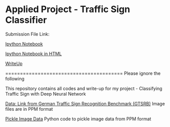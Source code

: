 # Applied Project - Traffic Sign Classifier

Submission File Link:

[Ipython Notebook](https://github.com/wenbo5565/AppliedProject_TrafficSignClassifier/blob/master/Traffic_Sign_Classifier_L1.ipynb)

[Ipython Notebook in HTML](https://github.com/wenbo5565/AppliedProject_TrafficSignClassifier/blob/master/Traffic_Sign_Classifier_L1.html)

[WriteUp](https://github.com/wenbo5565/AppliedProject_TrafficSignClassifier/blob/master/ProjectWriteUp.md)



========================================
Please ignore the following


This repository contains all codes and write-up for my project - Classifying Traffic Sign with Deep Neural Network

[Data: Link from German Traffic Sign Recognition Benchmark (GTSRB)](http://benchmark.ini.rub.de/?section=gtsrb&subsection=dataset) Image files are in PPM format

[Pickle Image Data](https://github.com/wenbo5565/AppliedProject_TrafficSignClassifier/blob/master/PickleImageData.py) Python code to pickle image data from PPM format

